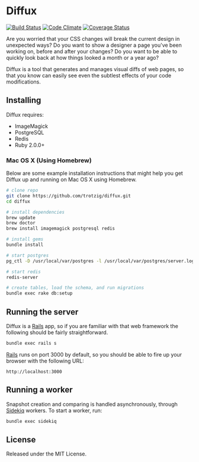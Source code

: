 # Diffux

[![Build Status](https://travis-ci.org/trotzig/diffux.png)](https://travis-ci.org/trotzig/diffux)
[![Code Climate](https://codeclimate.com/github/trotzig/diffux.png)](https://codeclimate.com/github/trotzig/diffux)
[![Coverage Status](https://coveralls.io/repos/trotzig/diffux/badge.png)](https://coveralls.io/r/trotzig/diffux)

Are you worried that your CSS changes will break the current design in
unexpected ways? Do you want to show a designer a page you've been working on,
before and after your changes? Do you want to be able to quickly look back at
how things looked a month or a year ago?

Diffux is a tool that generates and manages visual diffs of web pages, so that
you know can easily see even the subtlest effects of your code modifications.

## Installing

Diffux requires:

- ImageMagick
- PostgreSQL
- Redis
- Ruby 2.0.0+

### Mac OS X (Using Homebrew)

Below are some example installation instructions that might help you get Diffux
up and running on Mac OS X using Homebrew.

```bash
# clone repo
git clone https://github.com/trotzig/diffux.git
cd diffux

# install dependencies
brew update
brew doctor
brew install imagemagick postgresql redis

# install gems
bundle install

# start postgres
pg_ctl -D /usr/local/var/postgres -l /usr/local/var/postgres/server.log start

# start redis
redis-server

# create tables, load the schema, and run migrations
bundle exec rake db:setup
```

## Running the server

Diffux is a [Rails] app, so if you are familiar with that web framework the
following should be fairly straightforward.

```bash
bundle exec rails s
```

[Rails] runs on port 3000 by default, so you should be able to fire up your
browser with the following URL:

```
http://localhost:3000
```

## Running a worker

Snapshot creation and comparing is handled asynchronously, through [Sidekiq]
workers. To start a worker, run:

```bash
bundle exec sidekiq
```

## License

Released under the MIT License.

[Rails]: http://rubyonrails.org/
[Sidekiq]: http://sidekiq.org/
